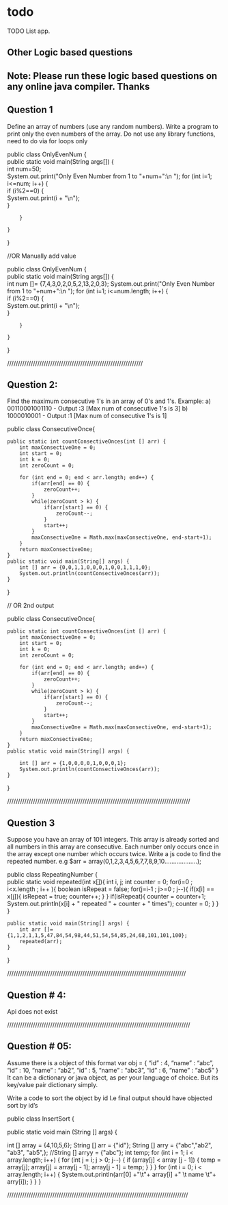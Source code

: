 # todo

TODO List app.

## Other Logic based questions
## Note: Please run these logic based questions on any online java compiler. Thanks
## Question 1
Define an array of numbers (use any random numbers). Write a program to print only the even numbers of the array. Do not use any library functions, need to do via for loops only


public class OnlyEvenNum   {  
    public static void main(String args[])   {  
        int num=50;  
            System.out.print("Only Even Number from 1 to "+num+":\n ");
                for (int i=1; i<=num; i++)   {  
                    if (i%2==0)   {  
                        System.out.print(i + "\n");  
            }  
                    
        }  
        
    }
    
}

//OR Manually add value


public class OnlyEvenNum   {  
    public static void main(String args[])   {  
        int num []= {7,4,3,0,2,0,5,2,13,2,0,3};
            System.out.print("Only Even Number from 1 to "+num+":\n ");
                for (int i=1; i<=num.length; i++)   {  
                    if (i%2==0)   {  
                        System.out.print(i + "\n");  
            }  
                    
        }  
        
    }
    
}

///////////////////////////////////////////////////////////////

## Question 2:

Find the maximum consecutive 1's in an array of 0's and 1's.
Example:
a) 00110001001110 - Output :3 [Max num of consecutive 1's is 3]
b) 1000010001 - Output :1 [Max num of consecutive 1's is 1]


public class ConsecutiveOnce{

    public static int countConsectiveOnces(int [] arr) {
        int maxConsectiveOne = 0;
        int start = 0;
        int k = 0;
        int zeroCount = 0;
        
        for (int end = 0; end < arr.length; end++) {
            if(arr[end] == 0) {
                zeroCount++;
            }
            while(zeroCount > k) {
                if(arr[start] == 0) {
                    zeroCount--;
                }
                start++;
            }
            maxConsectiveOne = Math.max(maxConsectiveOne, end-start+1);
        }
        return maxConsectiveOne;
    }
    public static void main(String[] args) {
        int [] arr = {0,0,1,1,0,0,0,1,0,0,1,1,1,0};
        System.out.println(countConsectiveOnces(arr));
    }
}


// OR 2nd output

public class ConsecutiveOnce{

    public static int countConsectiveOnces(int [] arr) {
        int maxConsectiveOne = 0;
        int start = 0;
        int k = 0;
        int zeroCount = 0;
        
        for (int end = 0; end < arr.length; end++) {
            if(arr[end] == 0) {
                zeroCount++;
            }
            while(zeroCount > k) {
                if(arr[start] == 0) {
                    zeroCount--;
                }
                start++;
            }
            maxConsectiveOne = Math.max(maxConsectiveOne, end-start+1);
        }
        return maxConsectiveOne;
    }
    public static void main(String[] args) {
       
        int [] arr = {1,0,0,0,0,1,0,0,0,1};
        System.out.println(countConsectiveOnces(arr));
    }
}

/////////////////////////////////////////////////////////////////////////////////////

## Question 3
Suppose you have an array of 101 integers. This array is already sorted and all numbers in this array are consecutive. Each number only occurs once in the array except one number which occurs twice. Write a js code to find the repeated number.
e.g $arr = array(0,1,2,3,4,5,6,7,7,8,9,10...................);

public class RepeatingNumber    {  
public static void repeated(int x[]){
        int i, j;
        int counter = 0;
        for(i=0 ; i<x.length ; i++ ){
            boolean isRepeat = false;
            for(j=i-1 ; j>=0 ; j--){
                if(x[i] == x[j]){
                    isRepeat = true;
                    counter++;
                }
            }
            if(isRepeat){
                counter = counter+1;
                System.out.println(x[i] + " repeated " + counter + " times");
                counter = 0;
            }
        }
    }

    public static void main(String[] args) {
        int arr []= {1,1,2,1,1,5,47,84,54,98,44,51,54,54,85,24,68,101,101,100};
        repeated(arr);
    } 
}
    
///////////////////////////////////////////////////////////////////////////////////
    
##  Question # 4:
Api does not exist


/////////////////////////////////////////////////////////////////////////////////////

## Question # 05:

Assume there is a object of this format 
var obj = {
 “id” : 4, “name” : “abc”,
 “id” : 10, “name” : “ab2”,
 “id” : 5, “name” : “abc3”,
 “id” : 6, “name” : “abc5”
}
It can be a dictionary or java object, as per your language of choice. But its key/value pair dictionary simply.

Write a code to sort the object by id 
I.e final output should have objected sort by id’s


public class InsertSort {
    
  public static void main (String [] args) {

   int [] array = {4,10,5,6};
   String [] arr = {"id"};
   String [] arry = {"abc","ab2", "ab3", "ab5",};
   //String [] arryy = {"abc"};
   int temp;
   for (int i = 1; i < array.length; i++) {
    for (int j = i; j > 0; j--) {
     if (array[j] < array [j - 1]) {
      temp = array[j];
      array[j] = array[j - 1];
      array[j - 1] = temp;
     }
    }
   }
   for (int i = 0; i < array.length; i++) {
     System.out.println(arr[0] +"\t"+ array[i] +" \t name \t"+ arry[i]);
   }
  }
}


////////////////////////////////////////////////////////////////////////////////////
